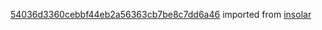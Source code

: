 [54036d3360cebbf44eb2a56363cb7be8c7dd6a46](https://github.com/insolar/insolar/commit/54036d3360cebbf44eb2a56363cb7be8c7dd6a46) imported from [insolar](https://github.com/insolar/insolar)
